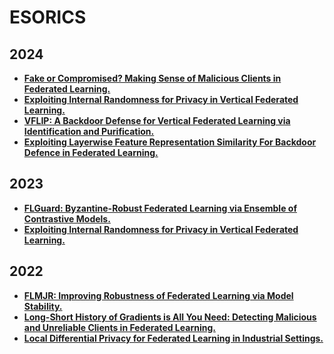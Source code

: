 # ESORICS

## 2024

- **[Fake or Compromised? Making Sense of Malicious Clients in Federated Learning.](https://arxiv.org/pdf/2403.06319)**
- **[Exploiting Internal Randomness for Privacy in Vertical Federated Learning.](https://eprint.iacr.org/2024/671.pdf)**
- **[VFLIP: A Backdoor Defense for Vertical Federated Learning via Identification and Purification.](https://arxiv.org/pdf/2408.15591)**
- **[Exploiting Layerwise Feature Representation Similarity For Backdoor Defence in Federated Learning.]()**

## 2023

- **[FLGuard: Byzantine-Robust Federated Learning via Ensemble of Contrastive Models.](https://arxiv.org/pdf/2403.02846)**
- **[Exploiting Internal Randomness for Privacy in Vertical Federated Learning.](https://eprint.iacr.org/2024/671.pdf)**

## 2022

- **[FLMJR: Improving Robustness of Federated Learning via Model Stability.](https://link.springer.com/chapter/10.1007/978-3-031-17143-7_20)**
- **[Long-Short History of Gradients is All You Need: Detecting Malicious and Unreliable Clients in Federated Learning.](https://arxiv.org/pdf/2208.10273)**
- **[Local Differential Privacy for Federated Learning in Industrial Settings.](https://arxiv.org/pdf/2202.06053)**